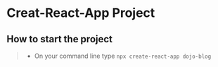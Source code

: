 # Creat-React-App Project
## How to start the project
> - On your command line type `npx create-react-app dojo-blog`